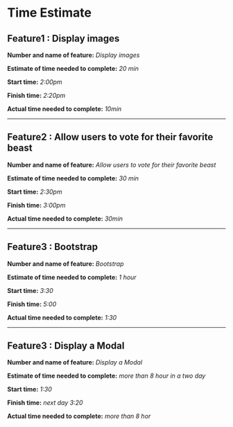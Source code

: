 
# Time Estimate

## Feature1 : Display images

**Number and name of feature:** *Display images*

**Estimate of time needed to complete:** *20 min*

**Start time:** *2:00pm*

**Finish time:** *2:20pm*

**Actual time needed to complete:** *10min*

----------------

## Feature2 : Allow users to vote for their favorite beast

**Number and name of feature:** *Allow users to vote for their favorite beast*

**Estimate of time needed to complete:** *30 min*

**Start time:** *2:30pm*

**Finish time:** *3:00pm*

**Actual time needed to complete:** *30min*

----------------

## Feature3 : Bootstrap

**Number and name of feature:** *Bootstrap*

**Estimate of time needed to complete:** *1 hour*

**Start time:** *3:30*

**Finish time:** *5:00*

**Actual time needed to complete:** *1:30*  

----------------

## Feature3 :  Display a Modal

**Number and name of feature:** *Display a Modal*

**Estimate of time needed to complete:** *more than 8 hour in a two day*

**Start time:** *1:30*

**Finish time:** *next day 3:20*

**Actual time needed to complete:** *more than 8 hor*  

